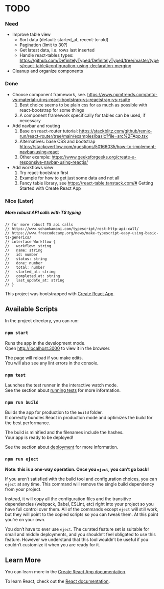 # TODO
### Need
- Improve table view
  - Sort data (default: started_at, recent-to-old)
  - Pagination (limit to 30?)
  - Get latest data, i.e. rows last inserted
  - Handle react-tables types: https://github.com/DefinitelyTyped/DefinitelyTyped/tree/master/types/react-table#configuration-using-declaration-merging
- Cleanup and organize components

### Done
- Choose component framework, see. https://www.npmtrends.com/antd-vs-material-ui-vs-react-bootstrap-vs-reactstrap-vs-rsuite
   1. Best choice seems to be plain css for as much as possible with react-bootstrap for some things
   2. A component framework specifically for tables can be used, if necessary
- Add navbar and routing
   1. Base on react-router tutorial: https://stackblitz.com/github/remix-run/react-router/tree/main/examples/basic?file=src%2FApp.tsx
   2. Alternatives: base CSS and bootstrap https://stackoverflow.com/questions/50166035/how-to-implement-navbar-using-react
   3. Other example: https://www.geeksforgeeks.org/create-a-responsive-navbar-using-reactjs/
- Add workflows view
   1. Try react-bootstrap first
   2. Example for how to get just some data and not all
   3. Fancy table library, see https://react-table.tanstack.com/# Getting Started with Create React App

### Nice (Later)
##### More robust API calls with TS typing
```
// for more robust TS api calls
// https://www.sohamkamani.com/typescript/rest-http-api-call/
// https://www.freecodecamp.org/news/make-typescript-easy-using-basic-ts-generics/
// interface Workflow {
//   workflow: string
//   name: string
//   id: number
//   status: string
//   done: number
//   total: number
//   started_at: string
//   completed_at: string
//   last_update_at: string
// }
```

This project was bootstrapped with [Create React App](https://github.com/facebook/create-react-app).

## Available Scripts

In the project directory, you can run:

### `npm start`

Runs the app in the development mode.\
Open [http://localhost:3000](http://localhost:3000) to view it in the browser.

The page will reload if you make edits.\
You will also see any lint errors in the console.

### `npm test`

Launches the test runner in the interactive watch mode.\
See the section about [running tests](https://facebook.github.io/create-react-app/docs/running-tests) for more information.

### `npm run build`

Builds the app for production to the `build` folder.\
It correctly bundles React in production mode and optimizes the build for the best performance.

The build is minified and the filenames include the hashes.\
Your app is ready to be deployed!

See the section about [deployment](https://facebook.github.io/create-react-app/docs/deployment) for more information.

### `npm run eject`

**Note: this is a one-way operation. Once you `eject`, you can’t go back!**

If you aren’t satisfied with the build tool and configuration choices, you can `eject` at any time. This command will remove the single build dependency from your project.

Instead, it will copy all the configuration files and the transitive dependencies (webpack, Babel, ESLint, etc) right into your project so you have full control over them. All of the commands except `eject` will still work, but they will point to the copied scripts so you can tweak them. At this point you’re on your own.

You don’t have to ever use `eject`. The curated feature set is suitable for small and middle deployments, and you shouldn’t feel obligated to use this feature. However we understand that this tool wouldn’t be useful if you couldn’t customize it when you are ready for it.

## Learn More

You can learn more in the [Create React App documentation](https://facebook.github.io/create-react-app/docs/getting-started).

To learn React, check out the [React documentation](https://reactjs.org/).
